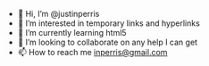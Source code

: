 - 👋 Hi, I’m @justinperris
- 👀 I’m interested in temporary links and hyperlinks 
- 🌱 I’m currently learning html5 
- 💞️ I’m looking to collaborate on any help I can get
- 📫 How to reach me inperris@gmail.com 

<!---
justinperris/justinperris is a ✨ special ✨ repository because its `README.md` (this file) appears on your GitHub profile.
You can click the Preview link to take a look at your changes.
--->
